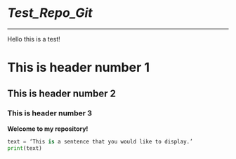 # *Test_Repo_Git*
---
Hello this is a test!

# This is header number 1

## This is header number 2

### This is header number 3

**Welcome to my repository!**

```python
text = ‘This is a sentence that you would like to display.’
print(text)
```